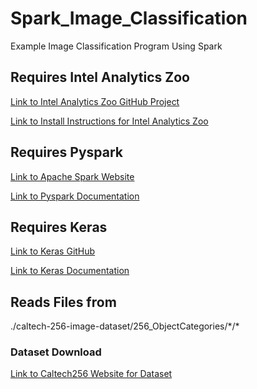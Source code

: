 # Spark_Image_Classification
Example Image Classification Program Using Spark


## Requires Intel Analytics Zoo 
[Link to Intel Analytics Zoo GitHub Project](https://github.com/intel-analytics/analytics-zoo)

[Link to Install Instructions for Intel Analytics Zoo](https://analytics-zoo.github.io/master/#PythonUserGuide/install/)

## Requires Pyspark
[Link to Apache Spark Website](https://spark.apache.org/)

[Link to Pyspark Documentation](https://spark.apache.org/docs/2.3.1/api/python/index.html)

## Requires Keras
[Link to Keras GitHub](https://github.com/keras-team/keras)

[Link to Keras Documentation](https://keras.io/)

## Reads Files from
./caltech-256-image-dataset/256_ObjectCategories/\*/\*

### Dataset Download
[Link to Caltech256 Website for Dataset](http://www.vision.caltech.edu/Image_Datasets/Caltech256/)
